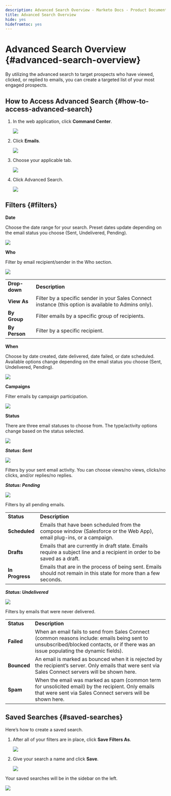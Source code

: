 ```yaml
---
description: Advanced Search Overview - Marketo Docs - Product Documentation
title: Advanced Search Overview
hide: yes
hidefromtoc: yes
---
```

# Advanced Search Overview {#advanced-search-overview}

By utilizing the advanced search to target prospects who have viewed, clicked, or replied to emails, you can create a targeted list of your most engaged prospects.

## How to Access Advanced Search {#how-to-access-advanced-search}

1. In the web application, click **Command Center**.

   ![](assets/advanced-search-overview-1.png)

1. Click **Emails**.

   ![](assets/advanced-search-overview-2.png)

1. Choose your applicable tab.

   ![](assets/advanced-search-overview-3.png)

1. Click Advanced Search.

   ![](assets/advanced-search-overview-4.png)

## Filters {#filters}

**Date**

Choose the date range for your search. Preset dates update depending on the email status you choose (Sent, Undelivered, Pending).

   ![](assets/advanced-search-overview-5.png)

**Who**

Filter by email recipient/sender in the Who section.

   ![](assets/advanced-search-overview-6.png)

<table>
 <tr>
  <td><strong>Drop-down</strong></td>
  <td><strong>Description</strong></td>
 </tr>
 <tr>
  <td><strong>View As</strong></td>
  <td>Filter by a specific sender in your Sales Connect instance (this option is available to Admins only).</td>
 </tr>
 <tr>
  <td><strong>By Group</strong></td>
  <td>Filter emails by a specific group of recipients.</td>
 </tr>
 <tr>
  <td><strong>By Person</strong></td>
  <td>Filter by a specific recipient.</td>
 </tr>
</table>

**When**

Choose by date created, date delivered, date failed, or date scheduled. Available options change depending on the email status you choose (Sent, Undelivered, Pending).

   ![](assets/advanced-search-overview-7.png)

**Campaigns**

Filter emails by campaign participation.

   ![](assets/advanced-search-overview-8.png)

**Status**

There are three email statuses to choose from. The type/activity options change based on the status selected.

   ![](assets/advanced-search-overview-9.png)

_**Status: Sent**_

   ![](assets/advanced-search-overview-10.png)

Filters by your sent email activity. You can choose views/no views, clicks/no clicks, and/or replies/no replies.

_**Status: Pending**_

   ![](assets/advanced-search-overview-11.png)

Filters by all pending emails.

<table>
 <tr>
  <td><strong>Status</strong></td>
  <td><strong>Description</strong></td>
 </tr>
 <tr>
  <td><strong>Scheduled</strong></td>
  <td>Emails that have been scheduled from the compose window (Salesforce or the Web App), email plug-ins, or a campaign.</td>
 </tr>
 <tr>
  <td><strong>Drafts</strong></td>
  <td>Emails that are currently in draft state. Emails require a subject line and a recipient in order to be saved as a draft.</td>
 </tr>
 <tr>
  <td><strong>In Progress</strong></td>
  <td>Emails that are in the process of being sent. Emails should not remain in this state for more than a few seconds.</td>
 </tr>
</table>

_**Status: Undelivered**_

   ![](assets/advanced-search-overview-12.png)

Filters by emails that were never delivered.

<table>
 <tr>
  <td><strong>Status</strong></td>
  <td><strong>Description</strong></td>
 </tr>
 <tr>
  <td><strong>Failed</strong></td>
  <td>When an email fails to send from Sales Connect (common reasons include: emails being sent to unsubscribed/blocked contacts, or if there was an issue populating the dynamic fields).</td>
 </tr>
 <tr>
  <td><strong>Bounced</strong></td>
  <td>An email is marked as bounced when it is rejected by the recipient’s server. Only emails that were sent via Sales Connect servers will be shown here.</td>
 </tr>
 <tr>
  <td><strong>Spam</strong></td>
  <td>When the email was marked as spam (common term for unsolicited email) by the recipient. Only emails that were sent via Sales Connect servers will be shown here.</td>
 </tr>
</table>

## Saved Searches {#saved-searches}

Here’s how to create a saved search.

1. After all of your filters are in place, click **Save Filters As**.

   ![](assets/advanced-search-overview-13.png)

1. Give your search a name and click **Save**.

   ![](assets/advanced-search-overview-14.png)

Your saved searches will be in the sidebar on the left.

   ![](assets/advanced-search-overview-15.png)